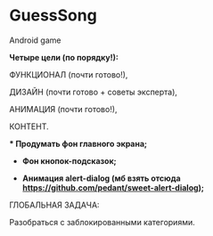# GuessSong
Android game

<b>
Четыре цели (по порядку!):</b>

ФУНКЦИОНАЛ (почти готово!),
  
ДИЗАЙН (почти готово + советы эксперта),

АНИМАЦИЯ (почти готово!),

КОНТЕНТ.

<b>
* Продумать фон главного экрана;
  
* Фон кнопок-подсказок;

* Анимация alert-dialog (мб взять отсюда https://github.com/pedant/sweet-alert-dialog);
</b>

ГЛОБАЛЬНАЯ ЗАДАЧА:

Разобраться с заблокированными категориями.

